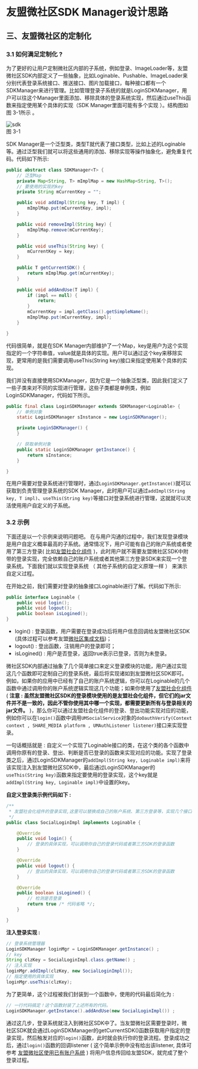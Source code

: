 # 友盟微社区SDK Manager设计思路

## 三、友盟微社区的定制化
### 3.1 如何满足定制化 ?
为了更好的让用户定制微社区内部的子系统，例如登录、ImageLoader等，友盟微社区SDK内部定义了一些抽象，比如Loginable、Pushable、ImageLoader来分别代表登录系统接口、推送接口、图片加载接口，每种接口都有一个SDKManager来进行管理。比如管理登录子系统的就是LoginSDKManager，用户可以往这个Manager里面添加、移除具体的登录系统实现，然后通过useThis函数来指定使用某个具体的实现（SDK Manager里面可能有多个实现 ）。结构图如图 3-1所示 。     

![sdk](http://img.blog.csdn.net/20150417170518161)     
图 3-1 

SDK Manager是一个泛型类，类型T就代表了接口类型，比如上述的Loginable等。通过泛型我们就可以将这些通用的添加、移除实现等操作抽象化，避免重复代码。代码如下所示:  

```java
public abstract class SDKManager<T> {
	// 泛型Map
    private Map<String, T> mImplMap = new HashMap<String, T>();
    // 要使用的实现的key
    private String mCurrentKey = "";

    public void addImpl(String key, T impl) {
        mImplMap.put(mCurrentKey, impl);
    }

    public void removeImpl(String key) {
        mImplMap.remove(mCurrentKey);
    }

    public void useThis(String key) {
        mCurrentKey = key;
    }

    public T getCurrentSDK() {
        return mImplMap.get(mCurrentKey);
    }
    
    public void addAndUse(T impl) {
        if (impl == null) {
            return;
        }
        mCurrentKey = impl.getClass().getSimpleName();
        mImplMap.put(mCurrentKey, impl);
    }

}
```

代码很简单，就是在SDK Manager内部维护了一个Map，key是用户为这个实现指定的一个字符串值，value就是具体的实现。用户可以通过这个key来移除实现，更常用的是我们需要调用useThis(String key)接口来指定使用某个具体的实现。     

我们并没有直接使用SDKManager，因为它是一个抽象泛型类，因此我们定义了一些子类来对不同的实现进行管理，这些子类都是单例类，例如LoginSDKManager，代码如下所示。     

```java
public final class LoginSDKManager extends SDKManager<Loginable> {
    // 单例对象
    static LoginSDKManager sInstance = new LoginSDKManager();

    private LoginSDKManager() {
    }

    // 获取单例对象
    public static LoginSDKManager getInstance() {
        return sInstance;
    }

}
```

在用户需要对登录系统进行管理时，通过`LoginSDKManager.getInstance()`就可以获取到负责管理登录系统的SDK Manager，此时用户可以通过`addImpl(String key, T impl)`、`useThis(String key)`等接口对登录系统进行管理，这就就可以灵活使用用户自定义的子系统。

### 3.2 示例

下面还是以一个示例来说明问题吧。
在与用户沟通的过程中，我们发现登录模块是用户自定义概率最高的子系统。通常情况下，用户可能有自己的账户系统或者使用了第三方登录( 比如[友盟社会化组件](http://www.umeng.com/social) )，此时用户就不需要友盟微社区SDK中附带的登录实现，完全依赖自己的账户系统或者其他第三方登录SDK来实现一个登录系统。下面我们就以实现登录系统 （ 其他子系统的自定义原理一样 ） 来演示自定义过程。

在开始之前，我们需要对登录的抽象接口Loginable进行了解。代码如下所示:        

```java
public interface Loginable {
    public void login();
    public void logout();
    public boolean isLogined();
}
```

* login() : 登录函数，用户需要在登录成功后将用户信息回调给友盟微社区SDK (具体过程可以参考友盟[微社区集成文档](http://dev.umeng.com/wsq/android/detail-integration#1))；
* logout() : 登出函数，注销用户的登录即可；
* isLogined() : 用户是否登录，返回true表示已登录，否则为未登录。

微社区SDK内部通过抽象了几个简单接口来定义登录模块的功能，用户通过实现这几个函数即可定制自己的登录系统，最后将实现诸如到友盟微社区SDK即可。例如，如果你的应用中已经有了自己的账户系统逻辑，你可以在Loginable的几个函数中通过调用你的账户系统逻辑实现这几个功能；如果你使用了[友盟社会化组件](http://dev.umeng.com/social/android/login-page) ( **注意 : 虽然友盟微社区SDK的登录模块使用的是友盟社会化组件，但它们的jar文件并不是一致的，因此不管你使用其中哪一个实现，都需要更新所有与登录相关的jar文件。** )，那么你可以通过友盟社会化组件的登录、登出功能实现对应的功能，例如你可以在`login()`函数中调用`UMSocialService`对象的`doOauthVerify(Context context , SHARE_MEDIA platform , UMAuthListener listener)`接口来实现登录。

一句话概括就是 : 自定义一个实现了Loginable接口的类，在这个类的各个函数中调用你原有的登录、登出、判断是否已登录的函数来实现对应的功能。实现了登录类之后，通过LoginSDKManager的`addImpl(String key, Loginable impl)`来将该实现注入到友盟微社区SDK中，最后通过LoginSDKManager的`useThis(String key)`函数来指定要使用的登录实现，这个key就是`addImpl(String key, Loginable impl)`中设置的key。


**自定义登录类示例代码如下 :** 

```java
/**
 * 友盟社会化组件的登录实现,这里可以替换成自己的账户系统、第三方登录等，实现几个接口函数即可。
 */
public class SocialLoginImpl implements Loginable {

    @Override
    public void login() {
        // 登录的具体实现，可以调用你自己的登录代码或者第三方SDK的登录函数
    }

    @Override
    public void logout() {
        // 登出的具体实现，可以调用你自己的登录代码或者第三方SDK的登录函数
    }

    @Override
    public boolean isLogined() {
        // 检测是否登录
        return true /* 代码省略 */;
    }

}

```

**注入登录实现 :**      

```java
// 登录系统管理器
LoginSDKManager loginMgr = LoginSDKManager.getInstance() ;
// key
String clzKey = SocialLoginImpl.class.getName() ;
// 注入实现
loginMgr.addImpl(clzKey, new SocialLoginImpl());
// 指定使用的具体实现
loginMgr.useThis(clzKey);
```

为了更简单，这个过程被我们封装到一个函数中，使用的代码最后简化为 :     

```java
// 一行代码搞定！这个函数封装了上述所有的代码。
LoginSDKManager.getInstance().addAndUse(new SocialLoginImpl()) ;
```

通过这几步，登录系统就注入到微社区SDK中了。当友盟微社区需要登录时，微社区SDK就会通过LoginSDKManager的getCurrentSDK()函数获取用户指定的登录实现，然后触发对应的`login()`函数，此时就会执行你的登录流程。登录成功之后，通过`login()`函数的回调listener ( 这个简单示例中没有给出该listener, 具体可参考 [友盟微社区使用已有账户系统](http://dev.umeng.com/wsq/android/detail-integration#1) ) 将用户信息传回给友盟SDK，就完成了整个登录过程。
